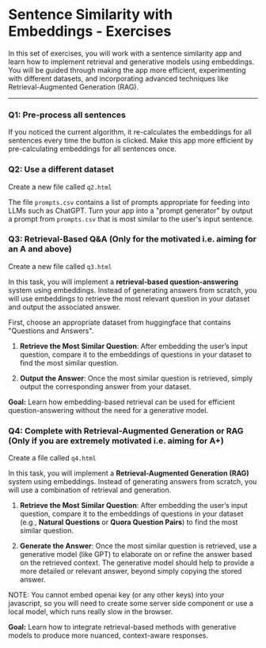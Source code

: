 # Sentence Similarity with Embeddings - Exercises

In this set of exercises, you will work with a sentence similarity app and learn how to implement retrieval and generative models using embeddings. You will be guided through making the app more efficient, experimenting with different datasets, and incorporating advanced techniques like Retrieval-Augmented Generation (RAG).

---

### Q1: Pre-process all sentences 

If you noticed the current algorithm, it re-calculates the embeddings for all sentences every time the button is clicked. Make this app more efficient by pre-calculating embeddings for all sentences once. 

### Q2: Use a different dataset

Create a new file called `q2.html`

The file `prompts.csv` contains a list of prompts appropriate for feeding into LLMs such as ChatGPT.
Turn your app into a "prompt generator" by output a prompt from `prompts.csv` that is most
similar to the user's input sentence.

### Q3: Retrieval-Based Q&A (Only for the motivated i.e. aiming for an A and above)

Create a new file called `q3.html`

In this task, you will implement a **retrieval-based question-answering** system using embeddings. Instead of generating answers from scratch, you will use embeddings to retrieve the most relevant question in your dataset and output the associated answer.

First, choose an appropriate dataset from huggingface that contains "Questions and Answers".

1. **Retrieve the Most Similar Question**: After embedding the user’s input question, compare it to the embeddings of questions in your dataset to find the most similar question.

2. **Output the Answer**: Once the most similar question is retrieved, simply output the corresponding answer from your dataset.

**Goal:** Learn how embedding-based retrieval can be used for efficient question-answering without the need for a generative model.

### Q4: Complete with Retrieval-Augmented Generation or RAG (Only if you are extremely motivated i.e. aiming for A+)

Create a file called `q4.html`

In this task, you will implement a **Retrieval-Augmented Generation (RAG)** system using embeddings. Instead of generating answers from scratch, you will use a combination of retrieval and generation.

1. **Retrieve the Most Similar Question**: After embedding the user’s input question, compare it to the embeddings of questions in your dataset (e.g., **Natural Questions** or **Quora Question Pairs**) to find the most similar question.

2. **Generate the Answer**: Once the most similar question is retrieved, use a generative model (like GPT) to elaborate on or refine the answer based on the retrieved context. The generative model should help to provide a more detailed or relevant answer, beyond simply copying the stored answer.

NOTE: You cannot embed openai key (or any other keys) into your javascript, so you will need to create some 
server side component or use a local model, which runs really slow in the browser.

**Goal:** Learn how to integrate retrieval-based methods with generative models to produce more nuanced, 
context-aware responses.
